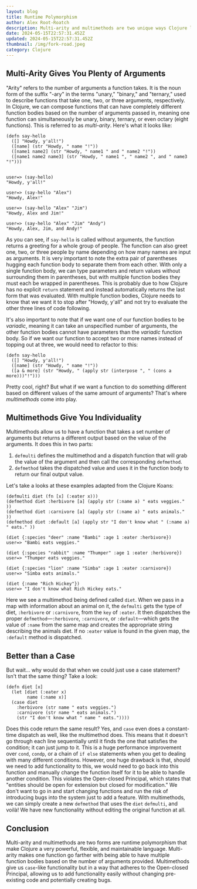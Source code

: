 ```yaml
---
layout: blog
title: Runtime Polymorphism
author: Alex Root-Roatch
description: Multi-arity and multimethods are two unique ways Clojure let's us change what a function does based on its input.
date: 2024-05-15T22:57:31.452Z
updated: 2024-05-15T22:57:31.452Z
thumbnail: /img/fork-road.jpeg
category: Clojure
---
```


## Multi-Arity Gives You Plenty of Arguments

"Arity" refers to the number of arguments a function takes. It is the noun form of the suffix "-ary" in the terms "unary," "binary," and "ternary," used to describe functions that take one, two, or three arguments, respectively. In Clojure, we can compose functions that can have completely different function bodies based on the number of arguments passed in, meaning one function can simultaneously be unary, binary, ternary, or even octary (eight functions). This is referred to as *multi-arity*. Here's what it looks like:  

```
(defn say-hello
  ([] "Howdy, y'all!")
  ([name] (str "Howdy, " name "!"))
  ([name1 name2] (str "Howdy, " name1 " and " name2 "!"))
  ([name1 name2 name3] (str "Howdy, " name1 ", " name2 ", and " name3 "!")))
  

user=> (say-hello)
"Howdy, y'all!"

user=> (say-hello "Alex")
"Howdy, Alex!"

user=> (say-hello "Alex" "Jim")
"Howdy, Alex and Jim!"

user=> (say-hello "Alex" "Jim" "Andy")
"Howdy, Alex, Jim, and Andy!"
```

As you can see, if `say-hello` is called without arguments, the function returns a greeting for a whole group of people. The function can also greet one, two, or three people by name depending on how many names are input as arguments. It is very important to note the extra pair of parentheses hugging each function body to separate them from each other. With only a single function body, we can type parameters and return values without surrounding them in parentheses, but with multiple function bodies they must each be wrapped in parentheses. This is probably due to how Clojure has no explicit `return` statement and instead automatically returns the last form that was evaluated. With multiple function bodies, Clojure needs to know that we want it to stop after "Howdy, y'all" and not try to evaluate the other three lines of code following. 

It's also important to note that if we want one of our function bodies to be *variadic*, meaning it can take an unspecified number of arguments, the other function bodies cannot have parameters than the *variadic* function body. So if we want our function to accept two or more names instead of topping out at three, we would need to refactor to this: 

```
(defn say-hello
  ([] "Howdy, y'all!")
  ([name] (str "Howdy, " name "!"))
  ([a & more] (str "Howdy, " (apply str (interpose ", " (cons a more)))"!")))
```

Pretty cool, right? But what if we want a function to do something different based on different values of the same amount of arguments? That's where *multimethods* come into play. 

## Multimethods Give You Individuality

Multimethods allow us to have a function that takes a set number of arguments but returns a different output based on the value of the arguments. It does this in two parts: 
1. `defmulti` defines the multimethod and a dispatch function that will grab the value of the argument and then call the corresponding `defmethod`. 
2. `defmethod` takes the dispatched value and uses it in the function body to return our final output value. 

Let's take a looks at these examples adapted from the Clojure Koans: 

```
(defmulti diet (fn [x] (:eater x)))
(defmethod diet :herbivore [a] (apply str (:name a) " eats veggies." ))
(defmethod diet :carnivore [a] (apply str (:name a) " eats animals." ))
(defmethod diet :default [a] (apply str "I don't know what " (:name a) " eats." ))

(diet {:species "deer" :name "Bambi" :age 1 :eater :herbivore})
user=> "Bambi eats veggies."

(diet {:species "rabbit" :name "Thumper" :age 1 :eater :herbivore})
user=> "Thumper eats veggies."

(diet {:species "lion" :name "Simba" :age 1 :eater :carnivore})
user=> "Simba eats animals."

(diet {:name "Rich Hickey"})
user=> "I don't know what Rich Hickey eats."
```

Here we see a multimethod being defined called `diet`. When we pass in a map with information about an animal on it, the `defmulti` gets the type of diet, `:herbivore` or `:carnivore`, from the `key` of `:eater`. It then dispatches the proper `defmethod`&mdash;`:herbivore`, `:carnivore`, or `:default`&mdash;which gets the value of `:name` from the same map and creates the appropriate string describing the animals diet. If no `:eater` value is found in the given map, the `:default` method is dispatched. 

## Better than a Case

But wait... why would do that when we could just use a case statement? Isn't that the same thing? Take a look: 

```
(defn diet [x]
  (let [diet (:eater x)
        name (:name x)]
  (case diet
    :herbivore (str name " eats veggies.")
    :carnivore (str name " eats animals.")
    (str "I don't know what " name " eats."))))

```

Does this code return the same result? Yes, and `case` even does a constant-time dispatch as well, like the multimethod does. This means that it doesn't go through each line sequentially until it finds the one that satisfies the condition; it can just jump to it. This is a huge performance improvement over `cond`, `condp`, or a chain of `if else` statements when you get to dealing with many different conditions. However, one huge drawback is that, should we need to add functionality to this, we would need to go back into this function and manually change the function itself for it to be able to handle another condition. This violates the Open-closed Principal, which states that "entities should be open for extension but closed for modification." We don't want to go in and start changing functions and run the risk of introducing bugs into the system just to add a feature. With multimethods, we can simply create a new `defmethod` that uses the `diet` `defmulti`, and voilà! We have new functionality without editing the original function at all. 

## Conclusion

Multi-arity and multimethods are two forms are runtime polymorphism that make Clojure a very powerful, flexible, and maintainable language. Multi-arity makes one function go farther with being able to have multiple function bodies based on the number of arguments provided. Multimethods give us `case`-like functionality but in a way that adheres to the Open-closed Principal, allowing us to add functionality easily without changing pre-existing code and potentially creating bugs. 